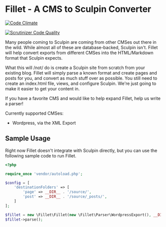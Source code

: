 # Fillet - A CMS to Sculpin Converter

[![Code Climate](https://codeclimate.com/github/dragonmantank/fillet/badges/gpa.svg)](https://codeclimate.com/github/dragonmantank/fillet)

[![Scrutinizer Code Quality](https://scrutinizer-ci.com/g/dragonmantank/fillet/badges/quality-score.png?b=master)](https://scrutinizer-ci.com/g/dragonmantank/fillet/?branch=master)

Many people coming to Sculpin are coming from other CMSes out there in the
wild. While almost all of these are database-backed, Sculpin isn't. Fillet
will help convert exports from different CMSes into the HTML/Markdown format
that Sculpin expects.

What this will /not/ do is create a Sculpin site from scratch from your
existing blog. Fillet will simply parse a known format and create pages and
posts for you, and convert as much stuff over as possible. You still need to
create an index.html file, views, and configure Sculpin. We're just going to
make it easier to get your content in.

If you have a favorite CMS and would like to help expand Fillet, help us write
a parser!

Currently supported CMSes:
  - Wordpress, via the XML Export

## Sample Usage

Right now Fillet doesn't integrate with Sculpin directly, but you can use the
following sample code to run Fillet.

```php
<?php

require_once 'vendor/autoload.php';

$config = [
    'destinationFolders' => [
        'page' => __DIR__ . '/source/',
        'post' => __DIR__ . '/source/_posts/',
    ]
];

$fillet = new \Fillet\Fillet(new \Fillet\Parser\WordpressExport(), __DIR__ . '/cal.xml', $config);
$fillet->parse();
```